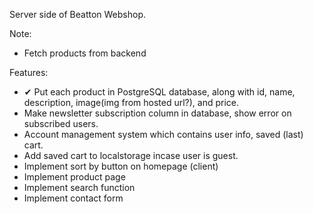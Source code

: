 Server side of Beatton Webshop.

Note:

- Fetch products from backend


Features:

- ✔ Put each product in PostgreSQL database, along with id, name, description, image(img from hosted url?), and price.
- Make newsletter subscription column in database, show error on subscribed users.
- Account management system which contains user info, saved (last) cart. 
- Add saved cart to localstorage incase user is guest.
- Implement sort by button on homepage (client)
- Implement product page
- Implement search function
- Implement contact form